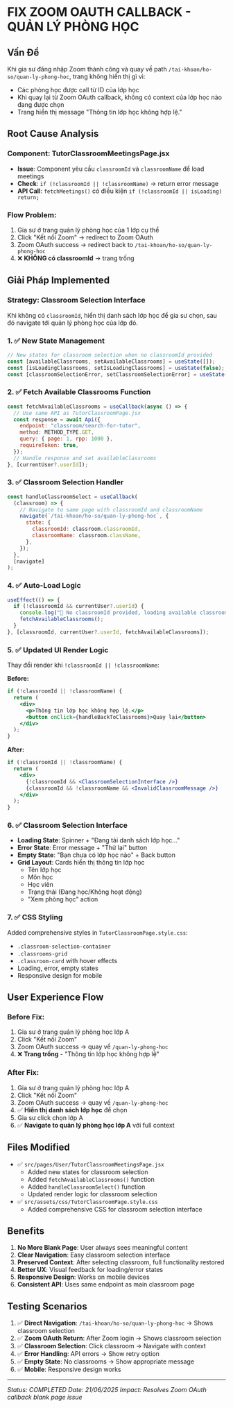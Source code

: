 # FIX ZOOM OAUTH CALLBACK - QUẢN LÝ PHÒNG HỌC

## Vấn Đề

Khi gia sư đăng nhập Zoom thành công và quay về path `/tai-khoan/ho-so/quan-ly-phong-hoc`, trang không hiển thị gì vì:

- Các phòng học được call từ ID của lớp học
- Khi quay lại từ Zoom OAuth callback, không có context của lớp học nào đang được chọn
- Trang hiển thị message "Thông tin lớp học không hợp lệ."

## Root Cause Analysis

### Component: TutorClassroomMeetingsPage.jsx

- **Issue**: Component yêu cầu `classroomId` và `classroomName` để load meetings
- **Check**: `if (!classroomId || !classroomName)` → return error message
- **API Call**: `fetchMeetings()` có điều kiện `if (!classroomId || isLoading) return;`

### Flow Problem:

1. Gia sư ở trang quản lý phòng học của 1 lớp cụ thể
2. Click "Kết nối Zoom" → redirect to Zoom OAuth
3. Zoom OAuth success → redirect back to `/tai-khoan/ho-so/quan-ly-phong-hoc`
4. ❌ **KHÔNG có classroomId** → trang trống

## Giải Pháp Implemented

### Strategy: Classroom Selection Interface

Khi không có `classroomId`, hiển thị danh sách lớp học để gia sư chọn, sau đó navigate tới quản lý phòng học của lớp đó.

### 1. ✅ New State Management

```jsx
// New states for classroom selection when no classroomId provided
const [availableClassrooms, setAvailableClassrooms] = useState([]);
const [isLoadingClassrooms, setIsLoadingClassrooms] = useState(false);
const [classroomSelectionError, setClassroomSelectionError] = useState(null);
```

### 2. ✅ Fetch Available Classrooms Function

```jsx
const fetchAvailableClassrooms = useCallback(async () => {
  // Use same API as TutorClassroomPage.jsx
  const response = await Api({
    endpoint: "classroom/search-for-tutor",
    method: METHOD_TYPE.GET,
    query: { page: 1, rpp: 1000 },
    requireToken: true,
  });
  // Handle response and set availableClassrooms
}, [currentUser?.userId]);
```

### 3. ✅ Classroom Selection Handler

```jsx
const handleClassroomSelect = useCallback(
  (classroom) => {
    // Navigate to same page with classroomId and classroomName
    navigate(`/tai-khoan/ho-so/quan-ly-phong-hoc`, {
      state: {
        classroomId: classroom.classroomId,
        classroomName: classroom.className,
      },
    });
  },
  [navigate]
);
```

### 4. ✅ Auto-Load Logic

```jsx
useEffect(() => {
  if (!classroomId && currentUser?.userId) {
    console.log("🔄 No classroomId provided, loading available classrooms...");
    fetchAvailableClassrooms();
  }
}, [classroomId, currentUser?.userId, fetchAvailableClassrooms]);
```

### 5. ✅ Updated UI Render Logic

Thay đổi render khi `!classroomId || !classroomName`:

**Before:**

```jsx
if (!classroomId || !classroomName) {
  return (
    <div>
      <p>Thông tin lớp học không hợp lệ.</p>
      <button onClick={handleBackToClassrooms}>Quay lại</button>
    </div>
  );
}
```

**After:**

```jsx
if (!classroomId || !classroomName) {
  return (
    <div>
      {!classroomId && <ClassroomSelectionInterface />}
      {classroomId && !classroomName && <InvalidClassroomMessage />}
    </div>
  );
}
```

### 6. ✅ Classroom Selection Interface

- **Loading State**: Spinner + "Đang tải danh sách lớp học..."
- **Error State**: Error message + "Thử lại" button
- **Empty State**: "Bạn chưa có lớp học nào" + Back button
- **Grid Layout**: Cards hiển thị thông tin lớp học
  - Tên lớp học
  - Môn học
  - Học viên
  - Trạng thái (Đang học/Không hoạt động)
  - "Xem phòng học" action

### 7. ✅ CSS Styling

Added comprehensive styles in `TutorClassroomPage.style.css`:

- `.classroom-selection-container`
- `.classrooms-grid`
- `.classroom-card` with hover effects
- Loading, error, empty states
- Responsive design for mobile

## User Experience Flow

### Before Fix:

1. Gia sư ở trang quản lý phòng học lớp A
2. Click "Kết nối Zoom"
3. Zoom OAuth success → quay về `/quan-ly-phong-hoc`
4. ❌ **Trang trống** - "Thông tin lớp học không hợp lệ"

### After Fix:

1. Gia sư ở trang quản lý phòng học lớp A
2. Click "Kết nối Zoom"
3. Zoom OAuth success → quay về `/quan-ly-phong-hoc`
4. ✅ **Hiển thị danh sách lớp học** để chọn
5. Gia sư click chọn lớp A
6. ✅ **Navigate to quản lý phòng học lớp A** với full context

## Files Modified

- ✅ `src/pages/User/TutorClassroomMeetingsPage.jsx`
  - Added new states for classroom selection
  - Added `fetchAvailableClassrooms()` function
  - Added `handleClassroomSelect()` function
  - Updated render logic for classroom selection
- ✅ `src/assets/css/TutorClassroomPage.style.css`
  - Added comprehensive CSS for classroom selection interface

## Benefits

1. **No More Blank Page**: User always sees meaningful content
2. **Clear Navigation**: Easy classroom selection interface
3. **Preserved Context**: After selecting classroom, full functionality restored
4. **Better UX**: Visual feedback for loading/error states
5. **Responsive Design**: Works on mobile devices
6. **Consistent API**: Uses same endpoint as main classroom page

## Testing Scenarios

1. ✅ **Direct Navigation**: `/tai-khoan/ho-so/quan-ly-phong-hoc` → Shows classroom selection
2. ✅ **Zoom OAuth Return**: After Zoom login → Shows classroom selection
3. ✅ **Classroom Selection**: Click classroom → Navigate with context
4. ✅ **Error Handling**: API errors → Show retry option
5. ✅ **Empty State**: No classrooms → Show appropriate message
6. ✅ **Mobile**: Responsive design works

---

_Status: COMPLETED_
_Date: 21/06/2025_
_Impact: Resolves Zoom OAuth callback blank page issue_
